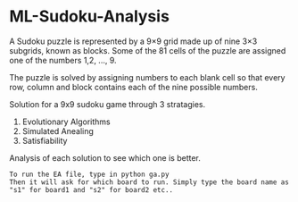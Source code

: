 # ML-Sudoku-Analysis
 
 A Sudoku puzzle is represented by a 9×9 grid made up of nine 3×3 subgrids, known as blocks. Some of the 81 cells of the puzzle are assigned one of the numbers 1,2, ..., 9.
 
 The puzzle is solved by assigning numbers to each blank cell so that every row, column and block contains each of the nine possible numbers. 

Solution for a 9x9 sudoku game through 3 stratagies. 
1. Evolutionary Algorithms
2. Simulated Anealing
3. Satisfiability

Analysis of each solution to see which one is better.

```
To run the EA file, type in python ga.py
Then it will ask for which board to run. Simply type the board name as "s1" for board1 and "s2" for board2 etc..
```

